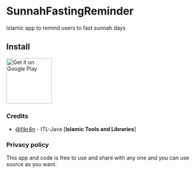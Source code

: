 # SunnahFastingReminder
Islamic app to remind users to fast sunnah days

## Install

<a href='https://goo.gl/26lKbo'>
<img alt='Get it on Google Play'
     src='https://play.google.com/intl/en_us/badges/images/generic/en_badge_web_generic.png'
     height="120" />
</a>

### Credits

* [@fikr4n](https://github.com/fikr4n) - ITL-Java [**Islamic Tools and Libraries**]

### Privacy policy

This app and code is free to use and share with any one and you can use source as you want.

